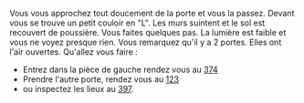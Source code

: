 Vous vous approchez tout doucement de la porte et vous la passez. Devant vous se trouve un petit couloir en "L". Les murs suintent et le sol est recouvert de poussière. Vous faites quelques pas. La lumière est faible et vous ne voyez presque rien. Vous remarquez qu'il y a 2 portes. Elles ont l'air ouvertes. Qu'allez vous faire :

- Entrez dans la pièce de gauche rendez vous au [374](374)
- Prendre l'autre porte, rendez vous au [123](123)
- ou inspectez les lieux au [397](397).
